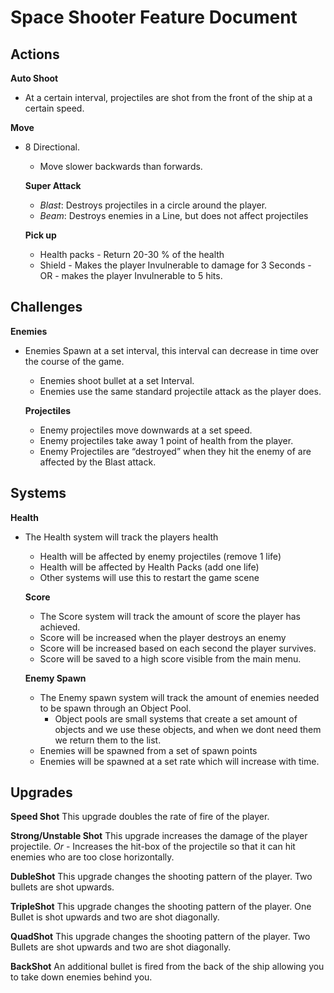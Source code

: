 
# Space Shooter Feature Document

## Actions 
**Auto Shoot** 
- At a certain interval, projectiles are shot from the front of the ship at a certain speed.

**Move**
- 8 Directional.
	- Move slower backwards than forwards.

	**Super Attack** 
	- _Blast_: Destroys projectiles in a circle around the player.
	- _Beam_: Destroys enemies in a Line, but does not affect projectiles

	**Pick up**
	- Health packs - Return 20-30 % of the health
	- Shield - Makes the player Invulnerable to damage for 3 Seconds - OR - makes the player Invulnerable to 5 hits.

## Challenges
**Enemies**
- Enemies Spawn at a set interval, this interval can decrease in time over the course of the game.
	- Enemies shoot bullet at a set Interval.
	- Enemies use the same standard projectile attack as the player does.

	**Projectiles**
	- Enemy projectiles move downwards at a set speed.
	- Enemy projectiles take away 1 point of health from the player.
	- Enemy Projectiles are “destroyed” when they hit the enemy of are affected by the Blast attack.

## Systems
**Health**
- The Health system will track the players health
	- Health will be affected by enemy projectiles (remove 1 life)
	- Health will be affected by Health Packs (add one life)
	- Other systems will use this to restart the game scene

	**Score**
	- The Score system will track the amount of score the player has achieved.
	- Score will be increased when the player destroys an enemy
	- Score will be increased based on each second the player survives.
	- Score will be saved to a high score visible from the main menu.

	**Enemy Spawn**
	- The Enemy spawn system will track the amount of enemies needed to be spawn through an Object Pool.
		- Object pools are small systems that create a set amount of objects and we use these objects, and when we dont need them we return them to the list.
	- Enemies will be spawned from a set of spawn points
	- Enemies will be spawned at a set rate which will increase with time.

## Upgrades
**Speed Shot**
This upgrade doubles the rate of fire of the player.

**Strong/Unstable Shot**
This upgrade increases the damage of the player projectile. 
_Or_ - Increases the hit-box of the projectile so that it can hit enemies who are too close horizontally.

**DubleShot**
This upgrade changes the shooting pattern of the player.
Two bullets are shot upwards.

**TripleShot**
This upgrade changes the shooting pattern of the player.
One Bullet is shot upwards and two are shot diagonally.

**QuadShot**
This upgrade changes the shooting pattern of the player.
Two Bullets are shot upwards and two are shot diagonally.

**BackShot**
An additional bullet is fired from the back of the ship allowing you to take down enemies behind you.
